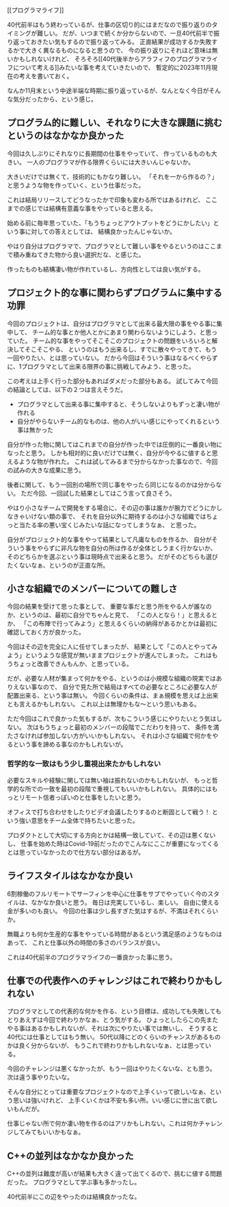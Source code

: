 [[プログラマライフ]]

40代前半はもう終わっているが、仕事の区切り的にはまだなので振り返りのタイミングが難しい。
だが、いつまで続くか分からないので、一旦40代前半で振り返っておきたい気もするので振り返ってみる。
正直結果が成功するか失敗するかで大きく異なるものになると思うので、
今の振り返りにそれほど意味は無いかもしれないけれど、
そろそろ[[40代後半からアラフィフのプログラマライフについて考える]]みたいな事を考えていきたいので、
暫定的に2023年11月現在の考えを書いておく。

なんか11月末という中途半端な時期に振り返っているが、なんとなく今日がそんな気分だったから、という感じ。

## プログラム的に難しい、それなりに大きな課題に挑むというのはなかなか良かった

今回は久しぶりにそれなりに長期間の仕事をやっていて、
作っているものも大きい。
一人のプログラマが作る限界くらいには大きいんじゃないか。

大きいだけでは無くて、技術的にもかなり難しい。
「それを一から作るの？」と思うような物を作っていく、という仕事だった。

これは結局リリースしてどうなったかで印象も変わる所ではあるけれど、
ここまでの感じでは結構有意義な事をやっていると思える。

始める前に毎年思っていた、「もうちょっとアウトプットをどうにかしたい」という事に対しての答えとしては、
結構良かったんじゃないか。

やはり自分はプログラマで、プログラマとして難しい事をやるというのはここまで積み重ねてきた物から良い選択だな、と感じた。

作ったものも結構凄い物が作れているし、方向性としては良い気がする。

## プロジェクト的な事に関わらずプログラムに集中する功罪

今回のプロジェクトは、自分はプログラマとして出来る最大限の事をやる事に集中して、
チーム的な事とか他人とかにあまり関わらないようにしよう、と思っていた。
チーム的な事をやってそこそこのプロジェクトの問題をいろいろと解決してそこそこやる、
というのはもう出来るし、すでに散々やってきて、もう一回やりたい、とは思っていない。
だから今回はそういう事はなるべくやらずに、1プログラマとして出来る限界の事に挑戦してみよう、と思った。

この考えは上手く行った部分もあればダメだった部分もある。
試してみて今回の結論としては、以下の２つは言えそうだ。

- プログラマとして出来る事に集中すると、そうしないよりもずっと凄い物が作れる
- 自分がやらないチーム的なものは、他の人がいい感じにやってくれるという事は無かった

自分が作った物に関してはこれまでの自分が作った中では圧倒的に一番良い物になったと思う。
しかも相対的に良いだけでは無く、自分が今やるに値すると思えるような物が作れた。
これは試してみるまで分からなかった事なので、今回の試みの大きな成果に思う。

後者に関して、もう一回別の場所で同じ事をやったら同じになるのかは分からない。
ただ今回、一回試した結果としてはこう言って良さそう。

やはり小さなチームで開発をする場合に、その辺の事は誰かが腕力でどうにかしなきゃいけない類の事で、
それを自分以外に期待するのは小さな組織ではちょっと当たる率の悪い宝くじみたいな話になってしまうなぁ、
と思った。

自分がプロジェクト的な事をやって結果として凡庸なものを作るか、
自分がそういう事をやらずに非凡な物を自分の所は作るが全体としうまく行かないか、
そのどちらかを選ぶという事は現時点で出来ると思う。
だがそのどちらも選びたくないなぁ、というのが正直な所。

## 小さな組織でのメンバーについての難しさ

今回の結果を受けて思った事として、
重要な事だと思う所をやる人が誰なのか、というのは、最初に自分でちゃんと見て、
「この人となら！」と思えるとか、
「この布陣で行ってみよう」と思えるくらいの納得があるかとかは最初に確認しておく方が良かった。

今回はその辺を完全に人に任せてしまったが、
結果として「この人とやってみよう」というような感覚が無いままプロジェクトが進んでしまった。
これはもうちょっと改善できんもんか、と思っている。

だが、必要な人材が集まって何かをやる、というのは小規模な組織の現実ではありえない事なので、
自分で見た所で結局はすべての必要なところに必要な人が配置出来る、という事は無い。
今回くらいの条件は、まぁ規模を思えば上出来とも言えるかもしれない。
これ以上は無理かもな〜という思いもある。

ただ今回はこれで良かった気もするが、次もこういう感じにやりたいとう気はしない。
次はもうちょっと最初のメンバーの段階でこだわりを持って、
条件を満たさなければ参加しない方がいいかもしれない。
それは小さな組織で何かをやるという事を諦める事なのかもしれないが。

### 哲学的な一致はもう少し重視出来たかもしれない

必要なスキルや経験に関しては無い袖は振れないのかもしれないが、
もっと哲学的な所での一致を最初の段階で重視してもいいかもしれない。
具体的にはもっとリモート信者っぽいのと仕事をしたいと思う。

オフィスで打ち合わせをしたりビデオ会議したりするのと断固として戦う！
という強い意思をチーム全体で持ちたいと思った。

プロダクトとして大切にする方向とかは結構一致していて、その辺は悪くないし、
仕事を始めた時はCovid-19前だったのでこんなにここが重要になってくるとは思っていなかったので仕方ない部分はあるが。

## ライフスタイルはなかなか良い

6割稼働のフルリモートでサーフィンを中心に仕事をサブでやっていく今のスタイルは、なかなか良いと思う。
毎日は充実しているし、楽しい。
自由に使える金が多いのも良い。
今回の仕事は少し長すぎた気はするが、不満はそれくらいか。

無職よりも何か生産的な事をやっている時間があるという満足感のようなものはあって、
これと仕事以外の時間の多さのバランスが良い。

これは40代前半のプログラマライフの一番良かった事に思う。

## 仕事での代表作へのチャレンジはこれで終わりかもしれない

プログラマとしての代表的な何かを作る、という目標は、成功しても失敗してもとりあえずは今回で終わりかなぁ、とう気がする。
ひょっとしたらこの先またやる事はあるかもしれないが、それは次にやりたい事では無いし、
そうすると40代には仕事としてはもう無い。
50代以降にどのくらいのチャンスがあるものかは良く分からないが、
もうこれで終わりかもしれないなぁ、とは思っている。

今回のチャレンジは悪くなかったが、もう一回はやりたくないな、とも思う。
次は違う事やりたいな。

そんな自分にとっては重要なプロジェクトなので上手くいって欲しいなぁ、という思いは強いけれど、
上手くいくかは不安も多い所。いい感じに世に出て欲しいもんだが。

仕事じゃない所で何か凄い物を作るのはアリかもしれない。これは何かチャレンジしてみてもいいかもなぁ。

## C++の並列はなかなか良かった

C++の並列は難度が高いが結果も大きく違って出てくるので、挑むに値する問題だった。
プログラマとして学ぶ事も多かったし。

40代前半にこの辺をやったのは結構良かったな。